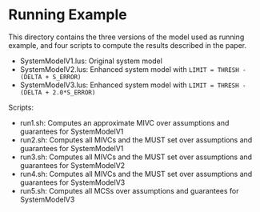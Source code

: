 
# Running Example

This directory contains the three versions of the model used as running example,
and four scripts to compute the results described in the paper.

- SystemModelV1.lus: Original system model
- SystemModelV2.lus: Enhanced system model with `LIMIT = THRESH - (DELTA + S_ERROR)`
- SystemModelV3.lus: Enhanced system model with `LIMIT = THRESH - (DELTA + 2.0*S_ERROR)`

Scripts:
- run1.sh: Computes an approximate MIVC over assumptions and guarantees for SystemModelV1
- run2.sh: Computes all MIVCs and the MUST set over assumptions and guarantees for SystemModelV1
- run3.sh: Computes all MIVCs and the MUST set over assumptions and guarantees for SystemModelV2
- run4.sh: Computes all MIVCs and the MUST set over assumptions and guarantees for SystemModelV3
- run5.sh: Computes all MCSs over assumptions and guarantees for SystemModelV3

